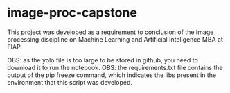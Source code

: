 # image-proc-capstone

This project was developed as a requirement to conclusion of the Image processing discipline on Machine Learning and Artificial Inteligence MBA at FIAP.

OBS: as the yolo file is too large to be stored in github, you need to download it to run the notebook.
OBS: the requirements.txt file contains the output of the pip freeze command, which indicates the libs present in the environment that this script was developed.
